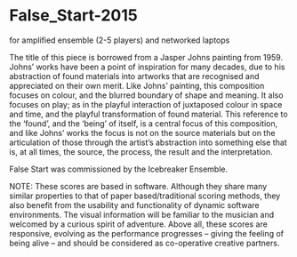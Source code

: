 # False_Start-2015
for amplified ensemble (2-5 players) and networked laptops


The title of this piece is borrowed from a Jasper Johns painting from 1959. Johns’ works have been a point of inspiration for many decades, due to his abstraction of found materials into artworks that are recognised and appreciated on their own merit. Like Johns’ painting, this composition focuses on colour, and the blurred boundary of shape and meaning. It also focuses on play; as in the playful interaction of juxtaposed colour in space and time, and the playful transformation of found material. This reference to the ‘found’, and the ‘being’ of itself, is a central focus of this composition, and like Johns’ works the focus is not on the source materials but on the articulation of those through the artist’s abstraction into something else that is, at all times, the source, the process, the result and the interpretation.

False Start was commissioned by the Icebreaker Ensemble.

NOTE: These scores are based in software. Although they share many similar properties to that of paper based/traditional scoring methods, they also benefit from the usability and functionality of dynamic software environments. The visual information will be familiar to the musician and welcomed by a curious spirit of adventure. Above all, these scores are responsive, evolving as the performance progresses – giving the feeling of being alive – and should be considered as co-operative creative partners.
